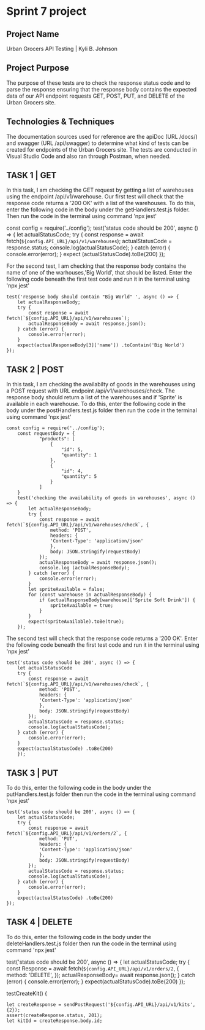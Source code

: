# Sprint 7 project
## Project Name
Urban Grocers API Testing | Kyli B. Johnson
## Project Purpose
The purpose of these tests are to check the response status code and to parse the response ensuring that the response body contains the expected data of our API endpoint requests GET, POST, PUT, and DELETE of the Urban Grocers site.
## Technologies & Techniques
The documentation sources used for reference are the apiDoc (URL /docs/) and swagger (URL /api/swagger) to determine what kind of tests can be created for endpoints of the Urban Grocers site. The tests are conducted in Visual Studio Code and also ran through Postman, when needed.

## TASK 1 | GET
In this task, I am checking the GET request by getting a list of warehouses using the endpoint /api/v1/warehouse. Our first test will check that the response code returns a '200 OK' with a list of the warehouses. To do this, enter the following code in the body under the getHandlers.test.js folder. Then run the code in the terminal using command 'npx jest'
    
const config = require('../config');
    test('status code should be 200', async () => {
        let actualStatusCode;
        try {
            const response = await fetch(`${config.API_URL}/api/v1/warehouses`);
            actualStatusCode = response.status;
            console.log(actualStatusCode);
        } catch (error) {
            console.error(error);
        }
        expect (actualStatusCode).toBe(200)
    });

For the second test, I am checking that the response body contains the name of one of the warhouses,'Big World', that should be listed. Enter the following code beneath the first test code and run it in the terminal using 'npx jest' 

    test('response body should contain "Big World" ', async () => {
        let actualResponseBody;
        try {
            const response = await fetch(`${config.API_URL}/api/v1/warehouses`);
            actualResponseBody = await response.json();
        } catch (error) {
            console.error(error);
        }
        expect(actualResponseBody[3]['name']) .toContain('Big World')
    });

## TASK 2 | POST
In this task, I am checking the availabilty of goods in the warehouses using a POST request with URL endpoint /api/v1/warehouses/check. The response body should return a list of the warehouses and if 'Sprite' is available in each warehouse. To do this, enter the following code in the body under the postHandlers.test.js folder then run the code in the terminal using command 'npx jest' 

    const config = require('../config');
        const requestBody = {
                "products": [
                    {
                        "id": 5,
                        "quantity": 1
                    },
                    {
                        "id": 4,
                        "quantity": 5
                    }
                ]
        }
        test('checking the availability of goods in warehouses', async () => {
            let actualResponseBody;
            try {
                const response = await fetch(`${config.API_URL}/api/v1/warehouses/check`, {
                    method: 'POST',
                    headers: {
                    'Content-Type': 'application/json'
                    },
                    body: JSON.stringify(requestBody)
                });
                actualResponseBody = await response.json();
                console.log (actualResponseBody);
            } catch (error) {
                console.error(error);
            }
            let spriteAvailable = false;
            for (const warehouse in actualResponseBody) {
                if (actualResponseBody[warehouse]['Sprite Soft Drink']) {
                    spriteAvailable = true;
                }
            }
            expect(spriteAvailable).toBe(true);
        });

The second test will check that the response code returns a '200 OK'. Enter the following code beneath the first test code and run it in the terminal using 'npx jest' 

    test('status code should be 200', async () => {
        let actualStatusCode
        try {
            const response = await fetch(`${config.API_URL}/api/v1/warehouses/check`, {
                method: 'POST',
                headers: {
                'Content-Type': 'application/json'
                },
                body: JSON.stringify(requestBody)
            });
            actualStatusCode = response.status;
            console.log(actualStatusCode);
        } catch (error) {
            console.error(error);
        }
        expect(actualStatusCode) .toBe(200)
        });

## TASK 3 | PUT

To do this, enter the following code in the body under the putHandlers.test.js folder then run the code in the terminal using command 'npx jest'

    test('status code should be 200', async () => {
        let actualStatusCode;
        try {
            const response = await fetch(`${config.API_URL}/api/v1/orders/2`, {
                method: 'PUT',
                headers: {
                'Content-Type': 'application/json'
                },
                body: JSON.stringify(requestBody)
            });
            actualStatusCode = response.status;
            console.log(actualStatusCode);
        } catch (error) {
            console.error(error);
        }
        expect(actualStatusCode) .toBe(200)
    });



## TASK 4 | DELETE

To do this, enter the following code in the body under the deleteHandlers.test.js folder then run the code in the terminal using command 'npx jest'

test('status code should be 200', async () => {
	let actualStatusCode;
    try {
		const Response = await fetch(`${config.API_URL}/api/v1/orders/2`, {
			method: 'DELETE',
		  });
		  actualResponseBody= await response.json();
		} catch (error) {
			console.error(error);
		}
		  expect(actualStatusCode).toBe(200)
});	



testCreateKit() {
	
	let createResponse = sendPostRequest('${config.API_URL}/api/v1/kits', {2});
	assert(createResponse.status, 201); 
	let kitId = createResponse.body.id;
